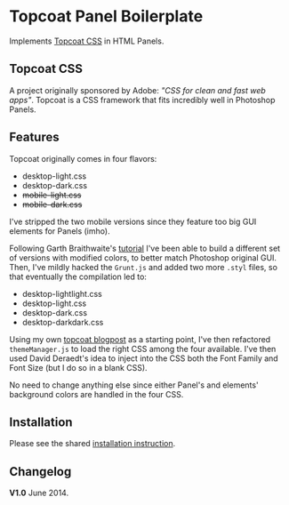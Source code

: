 Topcoat Panel Boilerplate
=========================

Implements [Topcoat CSS](http://www.topcoat.io) in HTML Panels.

## Topcoat CSS
A project originally sponsored by Adobe: *"CSS for clean and fast web apps"*.
Topcoat is a CSS framework that fits incredibly well in Photoshop Panels.

## Features
Topcoat originally comes in four flavors: 

- desktop-light.css
- desktop-dark.css
- ~~mobile-light.css~~
- ~~mobile-dark.css~~

I've stripped the two mobile versions since they feature too big GUI elements for Panels (imho).

Following Garth Braithwaite's [tutorial](http://topcoat.io/posts/color-me-topcoat/)  I've been able to build a different set of versions with modified colors, to better match Photoshop original GUI. Then, I've mildly hacked the `Grunt.js` and added two more `.styl` files, so that eventually the compilation led to:

- desktop-lightlight.css
- desktop-light.css
- desktop-dark.css
- desktop-darkdark.css

Using my own [topcoat blogpost](http://www.davidebarranca.com/2014/02/html-panels-tips-6-integrating-topcoat-css/) as a starting point, I've then refactored `themeManager.js` to load the right CSS among the four available. I've then used David Deraedt's idea to inject into the CSS both the Font Family and Font Size (but I do so in a blank CSS).

No need to change anything else since either Panel's and elements' background colors are handled in the four CSS.

## Installation
Please see the shared [installation instruction](../../README.md#installation).

## Changelog
**V1.0** June 2014.